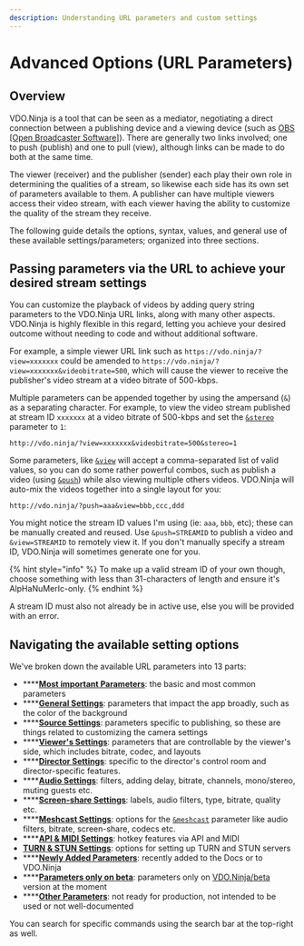 ```yaml
---
description: Understanding URL parameters and custom settings
---
```


# Advanced Options (URL Parameters)

## Overview

VDO.Ninja is a tool that can be seen as a mediator, negotiating a direct connection between a publishing device and a viewing device (such as [OBS \[Open Broadcaster Software\]](https://obsproject.com)). There are generally two links involved; one to push (publish) and one to pull (view), although links can be made to do both at the same time.

The viewer (receiver) and the publisher (sender) each play their own role in determining the qualities of a stream, so likewise each side has its own set of parameters available to them. A publisher can have multiple viewers access their video stream, with each viewer having the ability to customize the quality of the stream they receive.

The following guide details the options, syntax, values, and general use of these available settings/parameters; organized into three sections.

## Passing parameters via the URL to achieve your desired stream settings

You can customize the playback of videos by adding query string parameters to the VDO.Ninja URL links, along with many other aspects. VDO.Ninja is highly flexible in this regard, letting you achieve your desired outcome without needing to code and without additional software.

For example, a simple viewer URL link such as `https://vdo.ninja/?view=xxxxxxx` could be amended to `https://vdo.ninja/?view=xxxxxxx&videobitrate=500`, which will cause the viewer to receive the publisher's video stream at a video bitrate of 500-kbps.

Multiple parameters can be appended together by using the ampersand (`&`) as a separating character. For example, to view the video stream published at stream ID `xxxxxxx` at a video bitrate of 500-kbps and set the [`&stereo`](general-settings/stereo.md) parameter to `1`:

```markup
http://vdo.ninja/?view=xxxxxxx&videobitrate=500&stereo=1
```

Some parameters, like [`&view`](advanced-settings/view-parameters/view.md) will accept a comma-separated list of valid values, so you can do some rather powerful combos, such as publish a video (using [`&push`](source-settings/push.md)) while also viewing multiple others videos. VDO.Ninja will auto-mix the videos together into a single layout for you:

```markup
http://vdo.ninja/?push=aaa&view=bbb,ccc,ddd
```

You might notice the stream ID values I'm using (ie: `aaa`, `bbb`, etc); these can be manually created and reused. Use `&push=STREAMID` to publish a video and `&view=STREAMID` to remotely view it. If you don't manually specify a stream ID, VDO.Ninja will sometimes generate one for you.

{% hint style="info" %}
To make up a valid stream ID of your own though, choose something with less than 31-characters of length and ensure it's AlpHaNuMerIc-only.
{% endhint %}

A stream ID must also not already be in active use, else you will be provided with an error.

## Navigating the available setting options

We've broken down the available URL parameters into 13 parts:

* ****[**Most important Parameters**](getting-started/cheat-sheet-of-basic-parameters.md): the basic and most common parameters
* ****[**General Settings**](advanced-settings/general-parameters/): parameters that impact the app broadly, such as the color of the background
* ****[**Source Settings**](advanced-settings/source-parameters/): parameters specific to publishing, so these are things related to customizing the camera settings
* ****[**Viewer's Settings**](advanced-settings/view-parameters/): parameters that are controllable by the viewer's side, which includes bitrate, codec, and layouts
* ****[**Director Settings**](advanced-settings/director-parameters/): specific to the director's control room and director-specific features.
* ****[**Audio Settings**](advanced-settings/audio-parameters/): filters, adding delay, bitrate, channels, mono/stereo, muting guests etc.
* ****[**Screen-share Settings**](advanced-settings/screen-share-parameters/): labels, audio filters, type, bitrate, quality etc.
* ****[**Meshcast Settings**](advanced-settings/meshcast-parameters/): options for the [`&meshcast`](newly-added-parameters/and-meshcast.md) parameter like audio filters, bitrate, screen-share, codecs etc.
* ****[**API & MIDI Settings**](advanced-settings/api-and-midi-parameters/): hotkey features via API and MIDI
* [**TURN & STUN Settings**](advanced-settings/turn-and-stun-parameters/): options for setting up TURN and STUN servers
* ****[**Newly Added Parameters**](advanced-settings/newly-added-parameters/): recently added to the Docs or to VDO.Ninja
* ****[**Parameters only on beta**](advanced-settings/parameters-only-on-beta/): parameters only on [VDO.Ninja/beta](https://vdo.ninja/beta/) version at the moment
* ****[**Other Parameters**](other-parameters.md): not ready for production, not intended to be used or not well-documented

You can search for specific commands using the search bar at the top-right as well.
